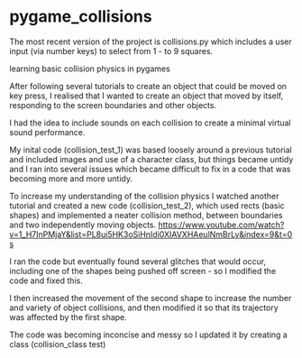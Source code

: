 # pygame_collisions


The most recent version of the project is collisions.py which includes a user input (via number keys) to select from 1 - to 9 squares.





learning basic collision physics in pygames

After following several tutorials to create an object that could be moved on key press,
I realised that I wanted to create an object that moved by itself, responding to the screen boundaries and other objects.

I had the idea to include sounds on each collision to create a minimal virtual sound performance.

My inital code (collision_test_1) was based loosely around a previous tutorial and included images and use of a character class, but things became untidy and I ran into several issues which became difficult to fix in a code that was becoming more and more untidy.

To increase my understanding of the collision physics I watched another tutorial and created a new code (collision_test_2),
which used rects (basic shapes) and implemented a neater collision method, between boundaries and two independently moving objects.
https://www.youtube.com/watch?v=1_H7InPMjaY&list=PL8ui5HK3oSiHnIdi0XIAVXHAeulNmBrLy&index=9&t=0s

I ran the code but eventually found several glitches that would occur, including one of the shapes being pushed off screen - so I modified the code and fixed this.

I then increased the movement of the second shape to increase the number and variety of object collisions, and then modified it so that its trajectory was affected by the first shape.

The code was becoming inconcise and messy so I updated it by creating a class (collision_class test)
